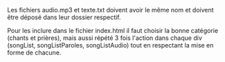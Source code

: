 Les fichiers audio.mp3 et texte.txt doivent avoir le même nom et doivent être déposé dans leur dossier respectif.

Pour les inclure dans le fichier index.html il faut choisir la bonne catégorie (chants et prières), mais aussi 
répété 3 fois l'action dans chaque div (songList, songListParoles, songListAudio) tout en respectant la mise en 
forme de chacune.
